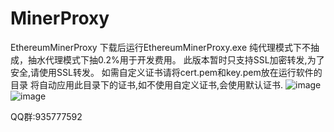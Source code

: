 # MinerProxy
EthereumMinerProxy
下载后运行EthereumMinerProxy.exe
纯代理模式下不抽成，抽水代理模式下抽0.2%用于开发费用。
此版本暂时只支持SSL加密转发,为了安全,请使用SSL转发。
如需自定义证书请将cert.pem和key.pem放在运行软件的目录
将自动应用此目录下的证书,如不使用自定义证书,会使用默认证书.
![image](https://user-images.githubusercontent.com/98011530/150160909-ddc11ce6-4e1e-4afa-a950-c7e346007f73.png)
![image](https://user-images.githubusercontent.com/98011530/150164507-f0f39d5b-2e9c-4c6c-91fd-063595f56efb.png)

QQ群:935777592
